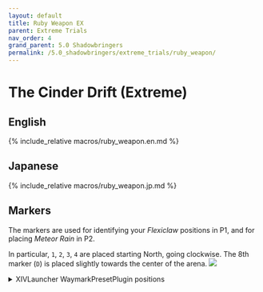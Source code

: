 ```yaml
---
layout: default
title: Ruby Weapon EX
parent: Extreme Trials
nav_order: 4
grand_parent: 5.0 Shadowbringers
permalink: /5.0_shadowbringers/extreme_trials/ruby_weapon/
---
```


# The Cinder Drift (Extreme)

## English

{% include_relative macros/ruby_weapon.en.md %}

## Japanese

{% include_relative macros/ruby_weapon.jp.md %}

## Markers

The markers are used for identifying your *Flexiclaw* positions in P1, and for
placing *Meteor Rain* in P2.

In particular, `1`, `2`, `3`, `4` are placed starting North, going clockwise.
The 8th marker (`D`) is placed slightly towards the center of the arena.
![]({{site.baseurl}}/images/5.0_shadowbringers/ruby_weapon/markers.jpg)
<details markdown=block>
<summary>XIVLauncher WaymarkPresetPlugin positions</summary>

```json
{
  "Name":"Ruby Weapon EX",
  "MapID":718,
  "A":{"X":100.0,"Y":0.0,"Z":118.5,"ID":0,"Active":true},
  "B":{"X":86.919,"Y":0.0,"Z":113.081,"ID":1,"Active":true},
  "C":{"X":81.5,"Y":0.0,"Z":100.0,"ID":2,"Active":true},
  "D":{"X":89.0,"Y":0.0,"Z":89.0,"ID":3,"Active":true},
  "One":{"X":100.0,"Y":0.0,"Z":81.0,"ID":4,"Active":true},
  "Two":{"X":113.081,"Y":0.0,"Z":86.919,"ID":5,"Active":true},
  "Three":{"X":118.5,"Y":0.0,"Z":100.0,"ID":6,"Active":true},
  "Four":{"X":113.081,"Y":0.0,"Z":113.081,"ID":7,"Active":true}
}
```
</details>

<script data-goatcounter="https://xivjpraids.goatcounter.com/count"
        async src="//gc.zgo.at/count.js"></script>

